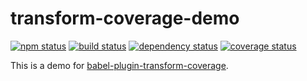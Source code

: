 # transform-coverage-demo


[![npm status](https://img.shields.io/npm/v/transform-coverage-demo.svg)](https://www.npmjs.org/package/transform-coverage-demo)
[![build status](https://api.travis-ci.org/akira-cn/transform-coverage-demo.svg?branch=master)](https://travis-ci.org/akira-cn/transform-coverage-demo) 
[![dependency status](https://david-dm.org/akira-cn/transform-coverage-demo.svg)](https://david-dm.org/akira-cn/transform-coverage-demo) 
[![coverage status](https://img.shields.io/coveralls/akira-cn/transform-coverage-demo.svg)](https://coveralls.io/github/akira-cn/transform-coverage-demo)

This is a demo for [babel-plugin-transform-coverage](https://github.com/akira-cn/babel-plugin-transform-coverage).